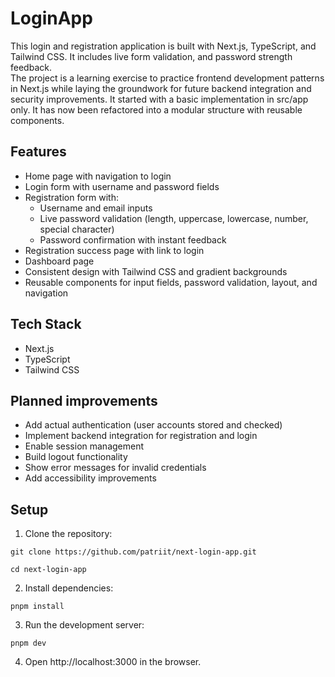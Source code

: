 # LoginApp
This login and registration application is built with Next.js, TypeScript, and Tailwind CSS. It includes live form validation, and password strength feedback.  
The project is a learning exercise to practice frontend development patterns in Next.js while laying the groundwork for future backend integration and security improvements. It started with a basic implementation in src/app only. It has now been refactored into a modular structure with reusable components.

## Features
- Home page with navigation to login  
- Login form with username and password fields  
- Registration form with:  
  - Username and email inputs  
  - Live password validation (length, uppercase, lowercase, number, special character)  
  - Password confirmation with instant feedback  
- Registration success page with link to login  
- Dashboard page
- Consistent design with Tailwind CSS and gradient backgrounds  
- Reusable components for input fields, password validation, layout, and navigation  

## Tech Stack
- Next.js  
- TypeScript  
- Tailwind CSS

## Planned improvements
- Add actual authentication (user accounts stored and checked)  
- Implement backend integration for registration and login  
- Enable session management  
- Build logout functionality  
- Show error messages for invalid credentials  
- Add accessibility improvements

## Setup  
1. Clone the repository:  
```
git clone https://github.com/patriit/next-login-app.git
```
```
cd next-login-app
```

2. Install dependencies:  
```
pnpm install  
```  

3. Run the development server:  
```
pnpm dev  
```  

4. Open http://localhost:3000 in the browser.